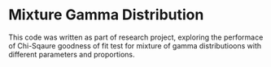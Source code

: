# Mixture Gamma Distribution
This code was written as part of research project, exploring the performace of Chi-Sqaure goodness of fit test for mixture of gamma distributioons with different parameters and proportions.
